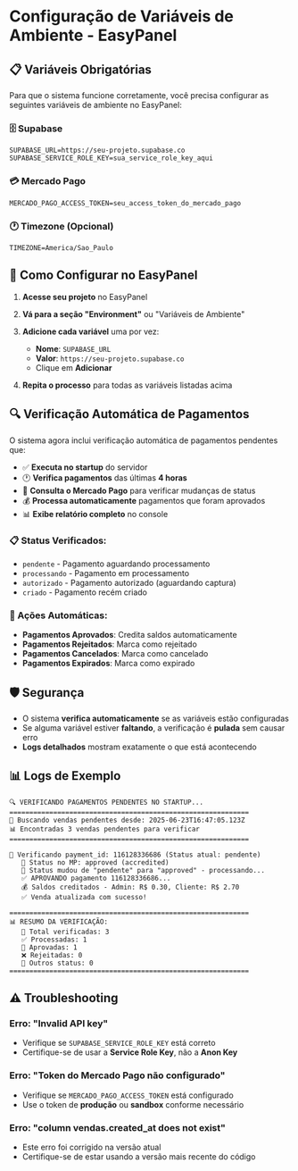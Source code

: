 # Configuração de Variáveis de Ambiente - EasyPanel

## 📋 Variáveis Obrigatórias

Para que o sistema funcione corretamente, você precisa configurar as seguintes variáveis de ambiente no EasyPanel:

### 🗄️ Supabase
```env
SUPABASE_URL=https://seu-projeto.supabase.co
SUPABASE_SERVICE_ROLE_KEY=sua_service_role_key_aqui
```

### 💳 Mercado Pago
```env
MERCADO_PAGO_ACCESS_TOKEN=seu_access_token_do_mercado_pago
```

### 🕐 Timezone (Opcional)
```env
TIMEZONE=America/Sao_Paulo
```

## 🚀 Como Configurar no EasyPanel

1. **Acesse seu projeto** no EasyPanel
2. **Vá para a seção "Environment"** ou "Variáveis de Ambiente"
3. **Adicione cada variável** uma por vez:
   - **Nome**: `SUPABASE_URL`
   - **Valor**: `https://seu-projeto.supabase.co`
   - Clique em **Adicionar**

4. **Repita o processo** para todas as variáveis listadas acima

## 🔍 Verificação Automática de Pagamentos

O sistema agora inclui verificação automática de pagamentos pendentes que:

- ✅ **Executa no startup** do servidor
- 🕐 **Verifica pagamentos** das últimas **4 horas**
- 🔄 **Consulta o Mercado Pago** para verificar mudanças de status
- 💰 **Processa automaticamente** pagamentos que foram aprovados
- 📊 **Exibe relatório completo** no console

### 📋 Status Verificados:
- `pendente` - Pagamento aguardando processamento
- `processando` - Pagamento em processamento
- `autorizado` - Pagamento autorizado (aguardando captura)
- `criado` - Pagamento recém criado

### 🎯 Ações Automáticas:
- **Pagamentos Aprovados**: Credita saldos automaticamente
- **Pagamentos Rejeitados**: Marca como rejeitado
- **Pagamentos Cancelados**: Marca como cancelado
- **Pagamentos Expirados**: Marca como expirado

## 🛡️ Segurança

- O sistema **verifica automaticamente** se as variáveis estão configuradas
- Se alguma variável estiver **faltando**, a verificação é **pulada** sem causar erro
- **Logs detalhados** mostram exatamente o que está acontecendo

## 📊 Logs de Exemplo

```
🔍 VERIFICANDO PAGAMENTOS PENDENTES NO STARTUP...
============================================================
📅 Buscando vendas pendentes desde: 2025-06-23T16:47:05.123Z
📊 Encontradas 3 vendas pendentes para verificar
============================================================

🔄 Verificando payment_id: 116128336686 (Status atual: pendente)
   📡 Status no MP: approved (accredited)
   🔄 Status mudou de "pendente" para "approved" - processando...
   ✅ APROVANDO pagamento 116128336686...
   💰 Saldos creditados - Admin: R$ 0.30, Cliente: R$ 2.70
   ✅ Venda atualizada com sucesso!

============================================================
📊 RESUMO DA VERIFICAÇÃO:
   🔄 Total verificadas: 3
   ✅ Processadas: 1
   💚 Aprovadas: 1
   ❌ Rejeitadas: 0
   📝 Outros status: 0
============================================================
```

## ⚠️ Troubleshooting

### Erro: "Invalid API key"
- Verifique se `SUPABASE_SERVICE_ROLE_KEY` está correto
- Certifique-se de usar a **Service Role Key**, não a **Anon Key**

### Erro: "Token do Mercado Pago não configurado"
- Verifique se `MERCADO_PAGO_ACCESS_TOKEN` está configurado
- Use o token de **produção** ou **sandbox** conforme necessário

### Erro: "column vendas.created_at does not exist"
- Este erro foi corrigido na versão atual
- Certifique-se de estar usando a versão mais recente do código 